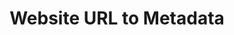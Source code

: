 ---
title: "Website URL to Metadata"
publishdate: 2025-06-20
description: "Extract comprehensive metadata, SEO information, social media links, and technical details from any website URL"
type: page
topic: tool
tags: ["web scraping", "automation", "data extraction", "rapidapi"]
link: "https://rapidapi.com/njoylab/api/website-url-to-metadata"
image: "/images/website-metadata-extractor.webp"
---